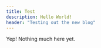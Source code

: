 ```yaml
---
title: Test
description: Hello World!
header: "Testing out the new blog"
---
```


Yep! Nothing much here yet.
